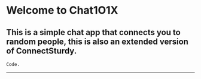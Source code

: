 # Welcome to Chat1O1X

## This is a simple chat app that connects you to random people, this is also an extended version of ConnectSturdy.

```Code.```

---